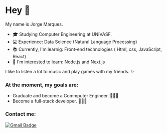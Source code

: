 # Hey 👋
My name is Jorge Marques.  

- 🎓 Studying Computer Engineering at UNIVASF.
- 💻 Experience: Data Science (Natural Language Processing)
- 📚 Currently, I'm learnig: Front-end technologies ( Html, css, JavaScript, React)
- 🎯 I'm interested to learn: Node.js and Next.js

I like to listen a lot to music and play games with my friends.  ✨

### At the moment, my goals are:
- Graduate and become a Commputer Engineer.  👨🏻‍🎓
- Become a full-stack developer.  👨🏻‍💻

### Contact me:
[![Gmail Badge](https://img.shields.io/badge/-jorge.bmarques1@gmail.com-c14438?style=flat-square&logo=Gmail&logoColor=white&link=mailtojorge.bmarques1@gmail.com)](mailto:jorge.bmarques1@gmail.com)
